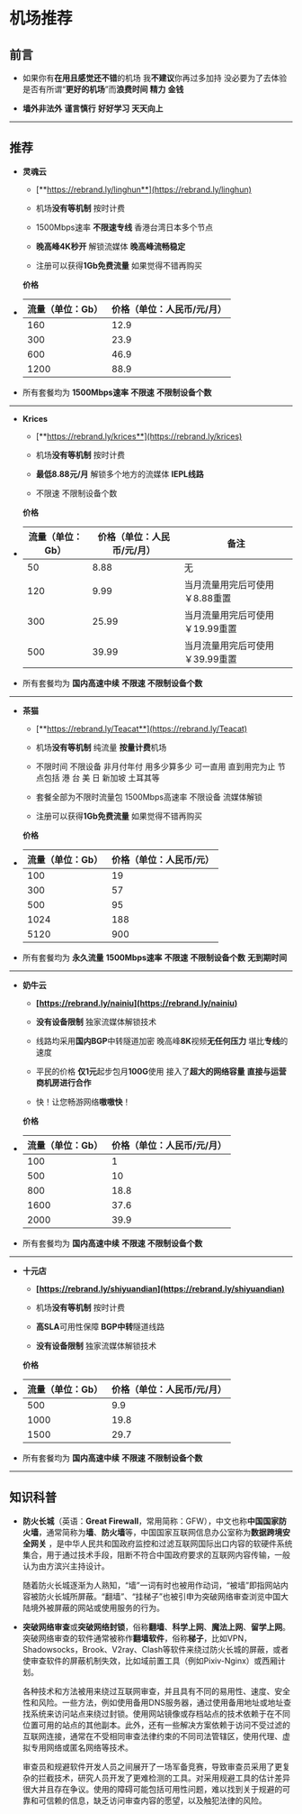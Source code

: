 # 机场推荐

## 前言

- 如果你有**在用且感觉还不错**的机场 我**不建议**你再过多加持 没必要为了去体验是否有所谓“**更好的机场**”而**浪费时间** **精力** **金钱**

- **墙外非法外** **谨言慎行** **好好学习** **天天向上**

------


## 推荐

- **灵魂云**

  - [**https://rebrand.ly/linghun**](https://rebrand.ly/linghun)

  - 机场**没有等机制** 按时计费

  - 1500Mbps速率 **不限速专线** 香港台湾日本多个节点

  - **晚高峰4K秒开** 解锁流媒体 **晚高峰流畅稳定**

  - 注册可以获得**1Gb免费流量** 如果觉得不错再购买

  **价格**

- | 流量（单位：Gb） | 价格（单位：人民币/元/月） |
  | ---------------- | -------------------------- |
  | 160              | 12.9                       |
  | 300              | 23.9                       |
  | 600              | 46.9                       |
  | 1200             | 88.9                       |

- 所有套餐均为 **1500Mbps速率** **不限速** **不限制设备个数**

------

- **Krices**

  - [**https://rebrand.ly/krices**](https://rebrand.ly/krices)

  - 机场**没有等机制** 按时计费

  - **最低8.88元/月** 解锁多个地方的流媒体 **IEPL线路**

  - 不限速 不限制设备个数

  **价格**

- | 流量（单位：Gb） | 价格（单位：人民币/元/月） | 备注                            |
  | ---------------- | -------------------------- | ------------------------------- |
  | 50               | 8.88                       | 无                              |
  | 120              | 9.99                       | 当月流量用完后可使用￥8.88重置  |
  | 300              | 25.99                      | 当月流量用完后可使用￥19.99重置 |
  | 500              | 39.99                      | 当月流量用完后可使用￥39.99重置 |

- 所有套餐均为 **国内高速中续** **不限速** **不限制设备个数**

------

- **茶猫**

  - [**https://rebrand.ly/Teacat**](https://rebrand.ly/Teacat)

  - 机场**没有等机制** 纯流量 **按量计费**机场 

  - 不限时间 不限设备 非月付年付 用多少算多少 可一直用 直到用完为止 节点包括 港 台 美 日 新加坡 土耳其等

  - 套餐全部为不限时流量包 1500Mbps高速率 不限设备 流媒体解锁

  - 注册可以获得**1Gb免费流量** 如果觉得不错再购买

  **价格**

- | 流量（单位：Gb） | 价格（单位：人民币/元） |
  | ---------------- | ----------------------- |
  | 100              | 19                      |
  | 300              | 57                      |
  | 500              | 95                      |
  | 1024             | 188                     |
  | 5120             | 900                     |

- 所有套餐均为 **永久流量** **1500Mbps速率** **不限速** **不限制设备个数** **无到期时间**

------

- **奶牛云**

  - **[https://rebrand.ly/nainiu](https://rebrand.ly/nainiu)**
  
  - **没有设备限制** 独家流媒体解锁技术
  
  - 线路均采用**国内BGP**中转隧道加密 晚高峰**8K**视频**无任何压力** 堪比**专线**的速度
  
  - 平民的价格 **仅1元**起步包月**100G**使用 接入了**超大的网络容量** **直接与运营商机房进行合作**
  
  - 快！让您畅游网络**嗷嗷快**！

  **价格**

 - | 流量（单位：Gb） | 价格（单位：人民币/元/月） |
   | ---------------- | -------------------------- |
   | 100              | 1                          |
   | 500              | 10                         |
   | 800              | 18.8                       |
   | 1600             | 37.6                       |
   | 2000             | 39.9                       |

- 所有套餐均为 **国内高速中续** **不限速** **不限制设备个数**

------

- **十元店**

  - **[https://rebrand.ly/shiyuandian](https://rebrand.ly/shiyuandian)**
  
  - 机场**没有等机制** 按时计费
  
  - **高SLA**可用性保障 **BGP中转**隧道线路
  
  - **没有设备限制** 独家流媒体解锁技术

  **价格**

- | 流量（单位：Gb） | 价格（单位：人民币/元/月） |
  | ---------------- | -------------------------- |
  | 500              | 9.9                        |
  | 1000             | 19.8                       |
  | 1500             | 29.7                       |

- 所有套餐均为 **国内高速中续** **不限速** **不限制设备个数**

------

## 知识科普

- **防火长城**（英语：**Great Firewall**，常用简称：GFW），中文也称**中国国家防火墙**，通常简称为**墙**、**防火墙**等，中国国家互联网信息办公室称为**数据跨境安全网关** ，是中华人民共和国政府监控和过滤互联网国际出口内容的软硬件系统集合，用于通过技术手段，阻断不符合中国政府要求的互联网内容传输，一般认为由方滨兴主持设计。

  随着防火长城逐渐为人熟知，“墙”一词有时也被用作动词，“被墙”即指网站内容被防火长城所屏蔽。“翻墙”、“挂梯子”也被引申为突破网络审查浏览中国大陆境外被屏蔽的网站或使用服务的行为。

- **突破网络审查**或**突破网络封锁**，俗称**翻墙**、**科学上网**、**魔法上网**、**留学上网**。突破网络审查的软件通常被称作**翻墙软件**，俗称**梯子**，比如VPN，Shadowsocks，Brook、V2ray、Clash等软件来绕过防火长城的屏蔽，或者使审查软件的屏蔽机制失效，比如域前置工具（例如Pixiv-Nginx）或西厢计划。

  各种技术和方法被用来绕过互联网审查，并且具有不同的易用性、速度、安全性和风险。一些方法，例如使用备用DNS服务器，通过使用备用地址或地址查找系统来访问站点来绕过封锁。使用网站镜像或存档站点的技术依赖于在不同位置可用的站点的其他副本。此外，还有一些解决方案依赖于访问不受过滤的互联网连接，通常在不受相同审查法律约束的不同司法管辖区，使用代理、虚拟专用网络或匿名网络等技术。

  审查员和规避软件开发人员之间展开了一场军备竞赛，导致审查员采用了更复杂的拦截技术，研究人员开发了更难检测的工具。对采用规避工具的估计差异很大并且存在争议。使用的障碍可能包括可用性问题，难以找到关于规避的可靠和可信赖的信息，缺乏访问审查内容的愿望，以及触犯法律的风险。
